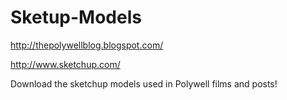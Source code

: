 Sketup-Models
=============

http://thepolywellblog.blogspot.com/

http://www.sketchup.com/

Download the sketchup models used in Polywell films and posts!
